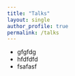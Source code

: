 ```yaml
---
title: "Talks"
layout: single 
author_profile: true
permalink: /talks
---
```


* gfgfdg
* hfdfdfd
* fsafasf
